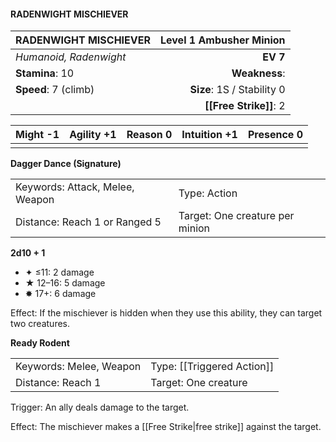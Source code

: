 #### RADENWIGHT MISCHIEVER

| RADENWIGHT MISCHIEVER  | **Level 1 Ambusher Minion** |
| :--------------------- | --------------------------: |
| *Humanoid, Radenwight* |                    **EV 7** |
| **Stamina**: 10        |               **Weakness**: |
| **Speed**: 7 (climb)   |  **Size**: 1S / Stability 0 |
|                        |      **[[Free Strike]]**: 2 |

| **Might** -1 | **Agility** +1 | **Reason** 0 | **Intuition** +1 | **Presence** 0 |
| ------------ | -------------- | ------------ | ---------------- | -------------- |
|              |                |              |                  |                |

**Dagger Dance (Signature)**

|                                 |                                 |
| :------------------------------ | :------------------------------ |
| Keywords: Attack, Melee, Weapon | Type: Action                    |
| Distance: Reach 1 or Ranged 5   | Target: One creature per minion |

**2d10 + 1**

- ✦ ≤11: 2 damage
- ★ 12–16: 5 damage
- ✸ 17+: 6 damage

Effect: If the mischiever is hidden when they use this ability, they can target two creatures.

**Ready Rodent**

|                         |                            |
| :---------------------- | :------------------------- |
| Keywords: Melee, Weapon | Type: [[Triggered Action]] |
| Distance: Reach 1       | Target: One creature       |

Trigger: An ally deals damage to the target.

Effect: The mischiever makes a [[Free Strike|free strike]] against the target.
